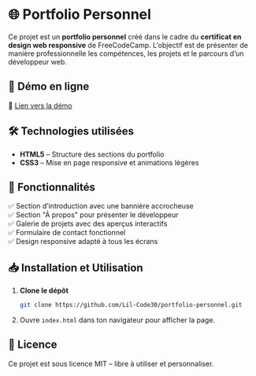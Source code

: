 # 🌐 Portfolio Personnel

Ce projet est un **portfolio personnel** créé dans le cadre du **certificat en design web responsive** de FreeCodeCamp. L'objectif est de présenter de manière professionnelle les compétences, les projets et le parcours d’un développeur web.

## 🚀 Démo en ligne
🔗 [Lien vers la démo](https://ismael-loko-v1.vercel.app/)

## 🛠️ Technologies utilisées
- **HTML5** – Structure des sections du portfolio  
- **CSS3** – Mise en page responsive et animations légères  

## 🎯 Fonctionnalités
✅ Section d’introduction avec une bannière accrocheuse  
✅ Section "À propos" pour présenter le développeur  
✅ Galerie de projets avec des aperçus interactifs  
✅ Formulaire de contact fonctionnel  
✅ Design responsive adapté à tous les écrans  


## 📥 Installation et Utilisation
1. **Clone le dépôt**  
   ```bash
   git clone https://github.com/Lil-Code30/portfolio-personnel.git

2. Ouvre ``index.html`` dans ton navigateur pour afficher la page.

## 📜 Licence
Ce projet est sous licence MIT – libre à utiliser et personnaliser.
